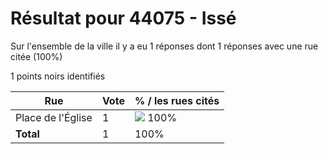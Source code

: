# Résultat pour 44075 - Issé

Sur l'ensemble de la ville il y a eu 1 réponses dont 1 réponses avec une rue citée (100%)

1 points noirs identifiés

| Rue | Vote | % / les rues cités|
|-----|------|-------------------|
| Place de l'Église | 1 | <img src="../../img/bar_100.gif" />&nbsp;100%|
| **Total** | 1 | 100%|
